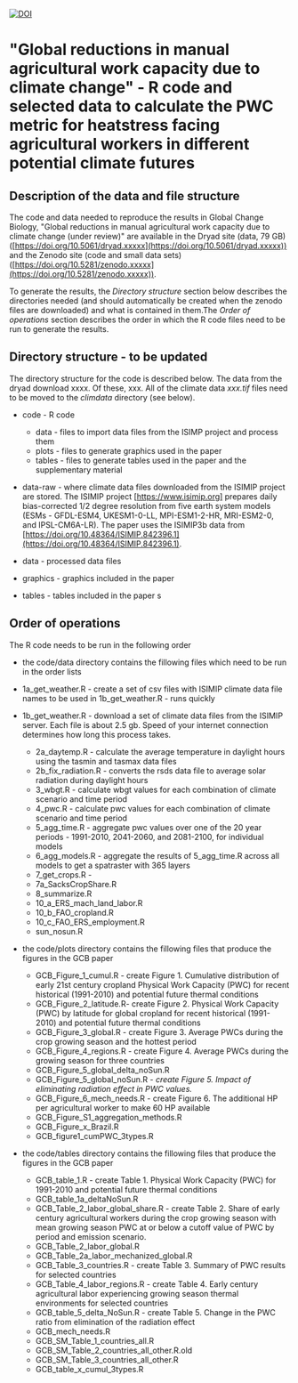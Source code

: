 [![DOI](https://zenodo.org/badge/xxxx.svg)](https://zenodo.org/badge/latestdoi/xxxxx)

# "Global reductions in manual agricultural work capacity due to climate change" - R code and selected data to calculate the PWC metric for heatstress facing agricultural workers in different potential climate futures

## Description of the data and file structure
The code and data needed to reproduce the results in Global Change Biology, "Global reductions in manual agricultural work capacity due to climate change (under review)" are available in the Dryad site (data, 79 GB) ([https://doi.org/10.5061/dryad.xxxxx](https://doi.org/10.5061/dryad.xxxxx)) and the Zenodo site (code and small data sets) ([https://doi.org/10.5281/zenodo.xxxxx](https://doi.org/10.5281/zenodo.xxxxx)).

To generate the results, the _Directory structure_ section below describes the directories needed (and should automatically be created when the zenodo files are downloaded) and what is contained in them.The _Order of operations_ section describes the order in which the R code files need to be run to generate the results.

## Directory structure - to be updated

The directory structure for the code is described below. The data from the dryad download xxxx. Of these, xxx. All of the climate data _xxx.tif_ files need to be moved to the _climdata_ directory (see below).

- code - R code
     - data - files to import data files from the ISIMP project and process them
     - plots - files to generate graphics used in the paper
     - tables - files to generate tables used in the paper and the supplementary material

- data-raw - where climate data files downloaded from the ISIMIP project are stored. The ISIMIP project [https://www.isimip.org] prepares daily bias-corrected 1/2 degree resolution from five earth system models (ESMs - GFDL-ESM4, UKESM1-0-LL, MPI-ESM1-2-HR, MRI-ESM2-0, and IPSL-CM6A-LR). The paper uses the ISIMIP3b data from 
[https://doi.org/10.48364/ISIMIP.842396.1](https://doi.org/10.48364/ISIMIP.842396.1). 

- data - processed data files
- graphics - graphics included in the paper
- tables - tables included in the paper
s
## Order of operations
The R code needs to be run in the following order
- the code/data directory contains the fillowing files which need to be run in the order lists
 - 1a_get_weather.R - create a set of csv files with ISIMIP climate data file names to be used in 1b_get_weather.R - runs quickly
- 1b_get_weather.R - download a set of climate data files from the ISIMIP server. Each file is about 2.5 gb. Speed of your internet connection determines how long this process takes. 
  - 2a_daytemp.R - calculate the average temperature in daylight hours using the tasmin and tasmax data files
  - 2b_fix_radiation.R - converts the rsds data file to average solar radiation during daylight hours
  - 3_wbgt.R - calculate wbgt values for each combination of climate scenario and time period
  - 4_pwc.R - calculate pwc values for each combination of climate scenario and time period
  - 5_agg_time.R - aggregate pwc values over one of the 20 year periods - 1991-2010, 2041-2060, and 2081-2100, for individual models
  - 6_agg_models.R - aggregate the results of 5_agg_time.R across all models to get a spatraster with 365 layers
  - 7_get_crops.R - 
  - 7a_SacksCropShare.R
  - 8_summarize.R
  - 10_a_ERS_mach_land_labor.R
  - 10_b_FAO_cropland.R
  - 10_c_FAO_ERS_employment.R
  - sun_nosun.R
- the code/plots directory contains the fillowing files that produce the figures in the GCB paper
  - GCB_Figure_1_cumul.R - create Figure 1. Cumulative distribution of early 21st century cropland Physical Work Capacity (PWC) for recent historical (1991-2010) and potential future thermal conditions 
  - GCB_Figure_2_latitude.R- create Figure 2. Physical Work Capacity (PWC) by latitude for global cropland for recent historical (1991-2010) and potential future thermal conditions 
  - GCB_Figure_3_global.R - create Figure 3. Average PWCs during the crop growing season and the hottest period
  - GCB_Figure_4_regions.R - create Figure 4. Average PWCs during the growing season for three countries
  - GCB_Figure_5_global_delta_noSun.R
  - GCB_Figure_5_global_noSun.R - _create Figure 5. Impact of eliminating radiation effect in PWC values._
  - GCB_Figure_6_mech_needs.R - create Figure 6. The additional HP per agricultural worker to make 60 HP available
  - GCB_Figure_S1_aggregation_methods.R
  - GCB_Figure_x_Brazil.R
  - GCB_figure1_cumPWC_3types.R
  
- the code/tables directory contains the fillowing files that produce the figures in the GCB paper

  - GCB_table_1.R - create Table 1. Physical Work Capacity (PWC) for 1991-2010 and potential future thermal conditions
  - GCB_table_1a_deltaNoSun.R
  - GCB_Table_2_labor_global_share.R - create Table 2. Share of early century agricultural workers during the crop growing season with mean growing season PWC at or below a cutoff value of PWC by period and emission scenario.
  - GCB_Table_2_labor_global.R
  - GCB_Table_2a_labor_mechanized_global.R
  - GCB_Table_3_countries.R - create Table 3. Summary of PWC results for selected countries 
  - GCB_Table_4_labor_regions.R - create Table 4. Early century agricultural labor experiencing growing season thermal environments for selected countries 
  - GCB_table_5_delta_NoSun.R - create Table 5. Change in the PWC ratio from elimination of the radiation effect
  - GCB_mech_needs.R
  - GCB_SM_Table_1_countries_all.R
  - GCB_SM_Table_2_countries_all_other.R.old
  - GCB_SM_Table_3_countries_all_other.R
  - GCB_table_x_cumul_3types.R




